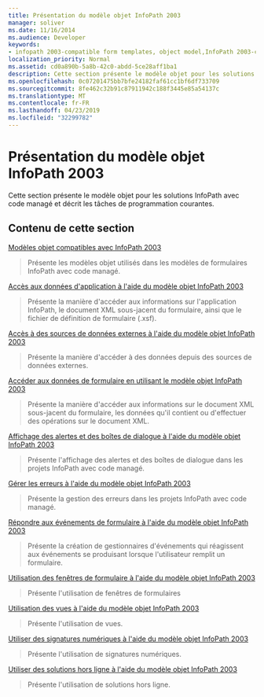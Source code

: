 ```yaml
---
title: Présentation du modèle objet InfoPath 2003
manager: soliver
ms.date: 11/16/2014
ms.audience: Developer
keywords:
- infopath 2003-compatible form templates, object model,InfoPath 2003-compatible object model,object models [InfoPath 2003]
localization_priority: Normal
ms.assetid: cd0a890b-5a8b-42c0-abdd-5ce28aff1ba1
description: Cette section présente le modèle objet pour les solutions InfoPath avec code managé et décrit les tâches de programmation courantes.
ms.openlocfilehash: 0c07201475bb7bfe24182faf61cc1bf6df733709
ms.sourcegitcommit: 8fe462c32b91c87911942c188f3445e85a54137c
ms.translationtype: MT
ms.contentlocale: fr-FR
ms.lasthandoff: 04/23/2019
ms.locfileid: "32299782"
---
```

# <a name="understanding-the-infopath-2003-object-model"></a>Présentation du modèle objet InfoPath 2003

Cette section présente le modèle objet pour les solutions InfoPath avec code managé et décrit les tâches de programmation courantes.
  
## <a name="in-this-section"></a>Contenu de cette section

[Modèles objet compatibles avec InfoPath 2003](infopath-2003-compatible-object-models.md)
  
> Présente les modèles objet utilisés dans les modèles de formulaires InfoPath avec code managé.
    
[Accès aux données d'application à l'aide du modèle objet InfoPath 2003](how-to-access-application-data-using-the-infopath-2003-object-model.md)
  
> Présente la manière d'accéder aux informations sur l'application InfoPath, le document XML sous-jacent du formulaire, ainsi que le fichier de définition de formulaire (.xsf).
    
[Accès à des sources de données externes à l'aide du modèle objet InfoPath 2003](how-to-access-external-data-sources-using-the-infopath-2003-object-model.md)
  
> Présente la manière d'accéder à des données depuis des sources de données externes.
    
[Accéder aux données de formulaire en utilisant le modèle objet InfoPath 2003](how-to-access-form-data-using-the-infopath-2003-object-model.md)
  
> Présente la manière d'accéder aux informations sur le document XML sous-jacent du formulaire, les données qu'il contient ou d'effectuer des opérations sur le document XML.
    
[Affichage des alertes et des boîtes de dialogue à l'aide du modèle objet InfoPath 2003](how-to-display-alerts-and-dialog-boxes-using-the-infopath-2003-object-model.md)
  
> Présente l'affichage des alertes et des boîtes de dialogue dans les projets InfoPath avec code managé.
    
[Gérer les erreurs à l'aide du modèle objet InfoPath 2003](how-to-handle-errors-using-the-infopath-2003-object-model.md)
  
> Présente la gestion des erreurs dans les projets InfoPath avec code managé.
    
[Répondre aux événements de formulaire à l'aide du modèle objet InfoPath 2003](how-to-respond-to-form-events-using-the-infopath-2003-object-model.md)
  
> Présente la création de gestionnaires d'événements qui réagissent aux événements se produisant lorsque l'utilisateur remplit un formulaire.
    
[Utilisation des fenêtres de formulaire à l'aide du modèle objet InfoPath 2003](how-to-work-with-form-windows-using-the-infopath-2003-object-model.md)
  
> Présente l'utilisation de fenêtres de formulaires
    
[Utilisation des vues à l'aide du modèle objet InfoPath 2003](how-to-work-with-views-using-the-infopath-2003-object-model.md)
  
> Présente l'utilisation de vues.
    
[Utiliser des signatures numériques à l'aide du modèle objet InfoPath 2003](how-to-work-with-digital-signatures-using-the-infopath-2003-object-model.md)
  
> Présente l'utilisation de signatures numériques.
    
[Utiliser des solutions hors ligne à l'aide du modèle objet InfoPath 2003](how-to-work-with-offline-solutions-using-the-infopath-2003-object-model.md)
  
> Présente l'utilisation de solutions hors ligne.
    

